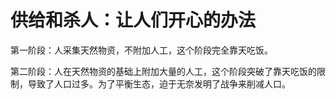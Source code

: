 # 供给和杀人：让人们开心的办法

第一阶段：人采集天然物资，不附加人工，这个阶段完全靠天吃饭。

第二阶段：人在天然物资的基础上附加大量的人工，这个阶段突破了靠天吃饭的限制，导致了人口过多。为了平衡生态，迫于无奈发明了战争来削减人口。
